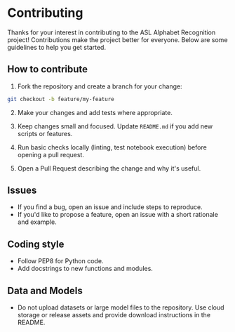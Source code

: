 # Contributing

Thanks for your interest in contributing to the ASL Alphabet Recognition project! Contributions make the project better for everyone. Below are some guidelines to help you get started.

## How to contribute

1. Fork the repository and create a branch for your change:

```bash
git checkout -b feature/my-feature
```

2. Make your changes and add tests where appropriate.

3. Keep changes small and focused. Update `README.md` if you add new scripts or features.

4. Run basic checks locally (linting, test notebook execution) before opening a pull request.

5. Open a Pull Request describing the change and why it's useful.

## Issues

- If you find a bug, open an issue and include steps to reproduce.
- If you'd like to propose a feature, open an issue with a short rationale and example.

## Coding style

- Follow PEP8 for Python code.
- Add docstrings to new functions and modules.

## Data and Models

- Do not upload datasets or large model files to the repository. Use cloud storage or release assets and provide download instructions in the README.
